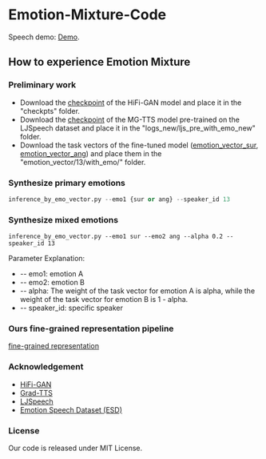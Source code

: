 # Emotion-Mixture-Code

Speech demo: [Demo]().

## How to experience Emotion Mixture

### Preliminary work

- Download the [checkpoint](https://drive.google.com/file/d/1k4KINFlEr3c0pSsbmQEW0tWk1Rf01l1i/view?usp=sharing) of the HiFi-GAN model and place it in the "checkpts" folder.
- Download the [checkpoint](https://drive.google.com/file/d/1_7zNeaTsugOn3aCKaSSe1WPlZzjfwS2m/view?usp=sharing) of the MG-TTS model pre-trained on the LJSpeech dataset and place it in the "logs_new/ljs_pre_with_emo_new" folder.
- Download the task vectors of the fine-tuned model ([emotion_vector_sur](https://drive.google.com/file/d/1EsUkrzL89PAZ8tSPiQamXGHjOGtgfcOZ/view?usp=sharing), [emotion_vector_ang](https://drive.google.com/file/d/1wpJo_dqAPggenx45lRj9E_qLUsBMqHsi/view?usp=sharing)) and place them in the "emotion_vector/13/with_emo/" folder.

### Synthesize primary emotions

```python
inference_by_emo_vector.py --emo1 {sur or ang} --speaker_id 13
```

### Synthesize mixed emotions

```
inference_by_emo_vector.py --emo1 sur --emo2 ang --alpha 0.2 --speaker_id 13
```

Parameter Explanation:

- -- emo1: emotion A 
- -- emo2: emotion B
- -- alpha: The weight of the task vector for emotion A is alpha, while the weight of the task vector for emotion B is 1 - alpha.
- -- speaker_id: specific speaker

### Ours fine-grained representation pipeline

[fine-grained representation](https://github.com/himilu728/fine-grained-representation)

### Acknowledgement

+ [HiFi-GAN](https://github.com/jik876/hifi-gan)
+ [Grad-TTS](https://github.com/huawei-noah/Speech-Backbones/tree/main/Grad-TTS)
+ [LJSpeech](https://github.com/huawei-noah/Speech-Backbones/tree/main/Grad-TTS)
+ [Emotion Speech Dataset (ESD)](https://github.com/HLTSingapore/Emotional-Speech-Data)

### License

Our code is released under MIT License. 